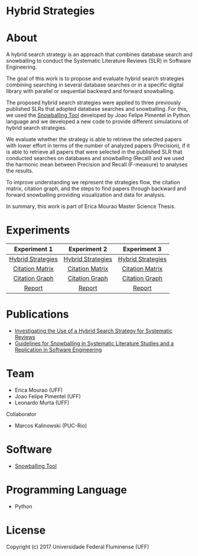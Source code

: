 # Hybrid Strategies


# About

A hybrid search strategy is an approach that combines database search and snowballing to conduct the Systematic Literature Reviews (SLR) in Software Engineering.

The goal of this work is to propose and evaluate hybrid search strategies combining searching in several database searches or in a specific digital library with parallel or sequential backward and forward snowballing. 

The proposed hybrid search strategies were applied to three previously published SLRs that adopted database searches and snowballing. 
For this, we used the [Snowballing Tool](https://github.com/JoaoFelipe/snowballing) developed by Joao Felipe Pimentel in Python language and we developed a new code to provide different simulations of hybrid search strategies. 

We evaluate whether the strategy is able to retrieve the selected papers with lower effort in terms of the number of analyzed papers 
(Precision), if it is able to retrieve all papers that were selected in the published SLR that conducted searches on databases and snowballing (Recall) and we used the harmonic mean between Precision and Recall (F-measure) to analyses the results.

To improve understanding we represent the strategies flow, the citation matrix, citation graph, and the steps to find papers through 
backward and forward snowballing providing visualization and data for analysis. 

In summary, this work is part of Erica Mourao Master Science Thesis.


# Experiments
| Experiment 1 | Experiment 2 | Experiment 3 |
|   :---:      |     :---:    |     :---:    |
| [Hybrid Strategies](https://github.com/gems-uff/hybrid-strategies/blob/master/experiments/experiment_1/notebooks/1_HybridStrategies.ipynb) | [Hybrid Strategies](https://github.com/gems-uff/hybrid-strategies/blob/master/experiments/experiment_2/notebooks/1_HybridStrategies.ipynb) | [Hybrid Strategies](https://github.com/gems-uff/hybrid-strategies/blob/master/experiments/experiment_3/notebooks/1_HybridStrategies.ipynb)
| [Citation Matrix](https://github.com/gems-uff/hybrid-strategies/blob/master/experiments/experiment_1/notebooks/2_CitationMatrix.ipynb) | [Citation Matrix](https://github.com/gems-uff/hybrid-strategies/blob/master/experiments/experiment_2/notebooks/2_CitationMatrix.ipynb) | [Citation Matrix](https://github.com/gems-uff/hybrid-strategies/blob/master/experiments/experiment_3/notebooks/2_CitationMatrix.ipynb)
| [Citation Graph](https://github.com/gems-uff/hybrid-strategies/blob/master/experiments/experiment_1/notebooks/3_CitationGraph.ipynb) | [Citation Graph](https://github.com/gems-uff/hybrid-strategies/blob/master/experiments/experiment_2/notebooks/3_CitationGraph.ipynb) | [Citation Graph](https://github.com/gems-uff/hybrid-strategies/blob/master/experiments/experiment_3/notebooks/3_CitationGraph.ipynb)
| [Report](https://github.com/gems-uff/hybrid-strategies/tree/master/experiments/experiment_1/documents) |[Report](https://github.com/gems-uff/hybrid-strategies/tree/master/experiments/experiment_2/documents) | [Report](https://github.com/gems-uff/hybrid-strategies/tree/master/experiments/experiment_3/documents)


# Publications
- [Investigating the Use of a Hybrid Search Strategy for Systematic Reviews](https://ieeexplore.ieee.org/document/8170102/)
- [Guidelines for Snowballing in Systematic Literature Studies and a Replication in Software Engineering](https://dl.acm.org/citation.cfm?id=2601268)


# Team
- Erica Mourao (UFF)
- Joao Felipe Pimentel (UFF)
- Leonardo Murta (UFF)

Collaborator
- Marcos Kalinowski (PUC-Rio)

# Software
- [Snowballing Tool](https://github.com/JoaoFelipe/snowballing)


# Programming Language
- Python


# License
Copyright (c) 2017 Universidade Federal Fluminense (UFF)

